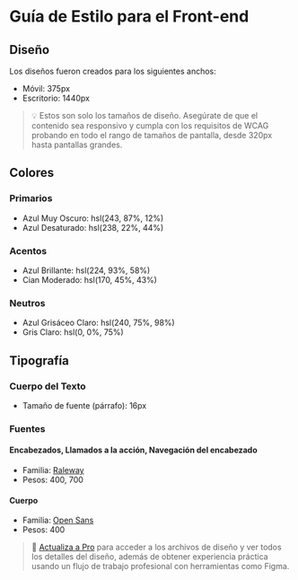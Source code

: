 # Guía de Estilo para el Front-end

## Diseño

Los diseños fueron creados para los siguientes anchos:

- Móvil: 375px
- Escritorio: 1440px

> 💡 Estos son solo los tamaños de diseño. Asegúrate de que el contenido sea responsivo y cumpla con los requisitos de WCAG probando en todo el rango de tamaños de pantalla, desde 320px hasta pantallas grandes.

## Colores

### Primarios

- Azul Muy Oscuro: hsl(243, 87%, 12%)
- Azul Desaturado: hsl(238, 22%, 44%)

### Acentos

- Azul Brillante: hsl(224, 93%, 58%)
- Cian Moderado: hsl(170, 45%, 43%)

### Neutros

- Azul Grisáceo Claro: hsl(240, 75%, 98%)
- Gris Claro: hsl(0, 0%, 75%)

## Tipografía

### Cuerpo del Texto

- Tamaño de fuente (párrafo): 16px

### Fuentes

#### Encabezados, Llamados a la acción, Navegación del encabezado

- Familia: [Raleway](https://fonts.google.com/specimen/Raleway)
- Pesos: 400, 700

#### Cuerpo

- Familia: [Open Sans](https://fonts.google.com/specimen/Open+Sans)
- Pesos: 400

> 💎 [Actualiza a Pro](https://www.frontendmentor.io/pro?ref=style-guide) para acceder a los archivos de diseño y ver todos los detalles del diseño, además de obtener experiencia práctica usando un flujo de trabajo profesional con herramientas como Figma.
